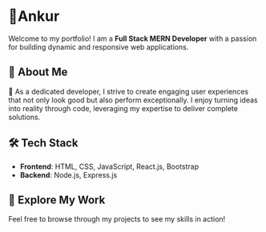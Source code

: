 # 👤Ankur

Welcome to my portfolio! I am a **Full Stack MERN Developer** with a passion for building dynamic and responsive web applications.

## 🚀 About Me
🌟 As a dedicated developer, I strive to create engaging user experiences that not only look good but also perform exceptionally. I enjoy turning ideas into reality through code, leveraging my expertise to deliver complete solutions.

## 🛠️ Tech Stack
- **Frontend**: HTML, CSS, JavaScript, React.js, Bootstrap
- **Backend**: Node.js, Express.js

## 🔗 Explore My Work
Feel free to browse through my projects to see my skills in action!

